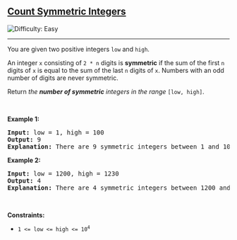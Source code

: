 <h2><a href="https://leetcode.com/problems/count-symmetric-integers/description/">Count Symmetric Integers</a></h2> <img src='https://img.shields.io/badge/Difficulty-Easy-brightgreen' alt='Difficulty: Easy' /><hr>

<div class="elfjS" data-track-load="description_content"><p>You are given two positive integers <code>low</code> and <code>high</code>.</p>

<p>An integer <code>x</code> consisting of <code>2 * n</code> digits is <strong>symmetric</strong> if the sum of the first <code>n</code> digits of <code>x</code> is equal to the sum of the last <code>n</code> digits of <code>x</code>. Numbers with an odd number of digits are never symmetric.</p>

<p>Return <em>the <strong>number of symmetric</strong> integers in the range</em> <code>[low, high]</code>.</p>

<p>&nbsp;</p>
<p><strong class="example">Example 1:</strong></p>

<pre><strong>Input:</strong> low = 1, high = 100
<strong>Output:</strong> 9
<strong>Explanation:</strong> There are 9 symmetric integers between 1 and 100: 11, 22, 33, 44, 55, 66, 77, 88, and 99.
</pre>

<p><strong class="example">Example 2:</strong></p>

<pre><strong>Input:</strong> low = 1200, high = 1230
<strong>Output:</strong> 4
<strong>Explanation:</strong> There are 4 symmetric integers between 1200 and 1230: 1203, 1212, 1221, and 1230.
</pre>

<p>&nbsp;</p>
<p><strong>Constraints:</strong></p>

<ul>
	<li><code>1 &lt;= low &lt;= high &lt;= 10<sup>4</sup></code></li>
</ul>
</div>
